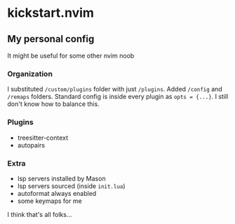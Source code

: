 # kickstart.nvim

## My personal config
It might be useful for some other nvim noob

### Organization

I substituted `/custom/plugins` folder with just `/plugins`.
Added `/config` and `/remaps` folders.
Standard config is inside every plugin as `opts = {...}`. I still don't know how to balance this.

### Plugins 

- treesitter-context
- autopairs

### Extra 

- lsp servers installed by Mason
- lsp servers sourced (inside `init.lua`)
- autoformat always enabled
- some keymaps for me

I think that's all folks...
